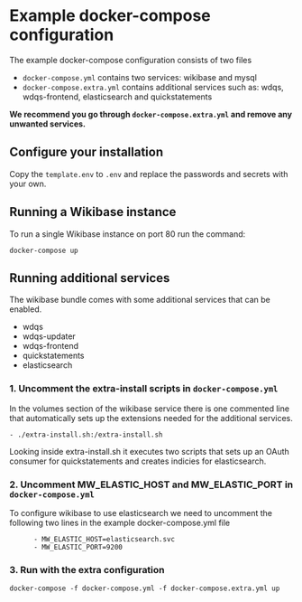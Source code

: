 # Example docker-compose configuration

The example docker-compose configuration consists of two files

* `docker-compose.yml` contains two services: wikibase and mysql
* `docker-compose.extra.yml` contains additional services such as: wdqs, wdqs-frontend, elasticsearch and quickstatements 

**We recommend you go through `docker-compose.extra.yml` and remove any unwanted services.**

## Configure your installation

Copy the `template.env` to `.env` and replace the passwords and secrets with your own.

## Running a Wikibase instance

To run a single Wikibase instance on port 80 run the command:

```
docker-compose up
```

## Running additional services

The wikibase bundle comes with some additional services that can be enabled.

- wdqs
- wdqs-updater
- wdqs-frontend
- quickstatements
- elasticsearch

### 1. Uncomment the extra-install scripts in `docker-compose.yml` 

In the volumes section of the wikibase service there is one commented line that automatically sets up the extensions needed for the additional services.

```
- ./extra-install.sh:/extra-install.sh
```

Looking inside extra-install.sh it executes two scripts that sets up an OAuth consumer for quickstatements and creates indicies for elasticsearch.

### 2. Uncomment MW_ELASTIC_HOST and MW_ELASTIC_PORT in `docker-compose.yml`

To configure wikibase to use elasticsearch we need to uncomment the following two lines in the example docker-compose.yml file
```
      - MW_ELASTIC_HOST=elasticsearch.svc
      - MW_ELASTIC_PORT=9200
``` 

### 3. Run with the extra configuration

```
docker-compose -f docker-compose.yml -f docker-compose.extra.yml up
```
